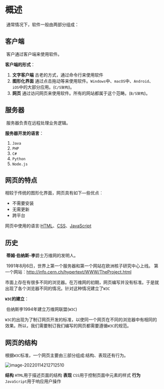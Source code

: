 # 概述

​	通常情况下，软件一般由两部分组成：

## 客户端

​	客户通过客户端来使用软件。

**客户端的形式**：

1. **文字客户端**
   古老的方式，通过命令行来使用软件
2. **图形化界面**
   通过点击拖动等来使用软件。`Windows`中、`macOS`中、`Android`、`iOS`中的大部分应用。(`C/S架构`)。
3. **网页**
   通过访问网页来使用软件。所有的网站都属于这个范畴。(`B/S架构`)。

## 服务器

​	服务器负责在远程处理业务逻辑。

**服务器开发的语言**：

1. `Java`
2. `PHP` 
3. `C#`
4. `Python`
5. `Node.js`

## 网页的特点 

相较于传统的图形化界面，网页具有如下—些优点︰

- 不需要安装
- 无需更新
- 跨平台

网页中使用的语言∶[HTML](/HTML)、[CSS](/CSS)、[JavaScript](/JavaScript)

## 历史

​	**蒂姆·伯纳斯-李**爵士万维网的发明人。

​	1991年8月6日，世界上第一个服务器和第一个网站在欧洲核子研究中心上线。
第一个网站︰http://info.cern.ch/hypertext/WWW/TheProject.html

市面上存在有很多不同的浏览器。在万维网的初期，网页编写并没有标准。于是就出现了各个浏览器不同的情况。针对这种情况建立了`W3C`

**`W3C`的建立**：

​	伯纳斯李1994年建立万维网联盟(`W3C`)

​	`W3C`的出现为了制订网页开发的标准，以使同一个网页在不同的浏览器中有相同的效果。所以，我们需要制订我们编写的网页都需要遵循`W3C`的规范。

## 网页的结构

​	根据`W3C`标准，一个网页主要由三部分组成:结构、表现还有行为。

![image-20220114212712510](https://cdn.jsdelivr.net/gh/letengzz/Two-C/img/Web/%E6%A6%82%E8%BF%B0/W3C.png)

**结构**
	`HTML`用于描述页面的结构
**表现**
	`CSS`用于控制页面中元素的样式
**行为**
	`JavaScript`用于响应用户操作
